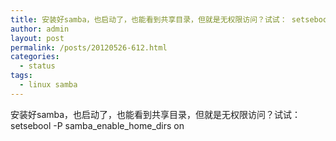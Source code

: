 ```yaml
---
title: 安装好samba，也启动了，也能看到共享目录，但就是无权限访问？试试： setsebool P samba enable home dirs on
author: admin
layout: post
permalink: /posts/20120526-612.html
categories:
  - status
tags:
  - linux samba
---
```

安装好samba，也启动了，也能看到共享目录，但就是无权限访问？试试：  
setsebool -P samba\_enable\_home_dirs on